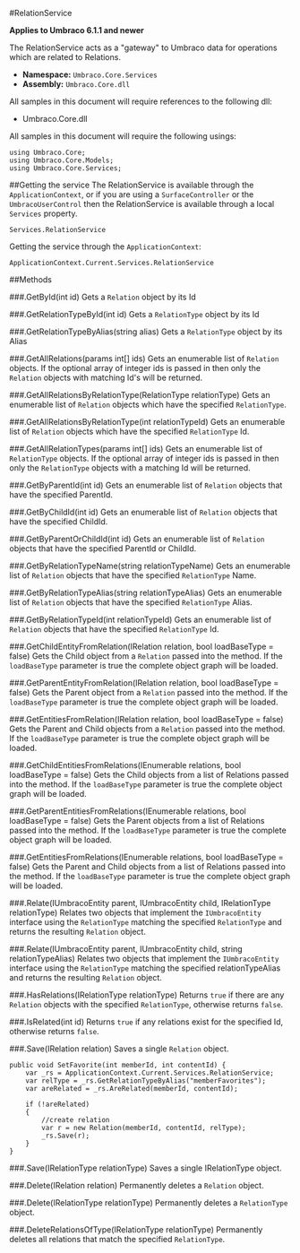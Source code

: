 #RelationService

**Applies to Umbraco 6.1.1 and newer**

The RelationService acts as a "gateway" to Umbraco data for operations which are related to Relations.

 * **Namespace:** `Umbraco.Core.Services` 
 * **Assembly:** `Umbraco.Core.dll`

All samples in this document will require references to the following dll:

* Umbraco.Core.dll

All samples in this document will require the following usings:
	
	using Umbraco.Core;
	using Umbraco.Core.Models;
	using Umbraco.Core.Services;

##Getting the service
The RelationService is available through the `ApplicationContext`, or if you are using a `SurfaceController` or the `UmbracoUserControl` then the RelationService is available through a local `Services` property.

	Services.RelationService

Getting the service through the `ApplicationContext`:

	ApplicationContext.Current.Services.RelationService

##Methods

###.GetById(int id)
Gets a `Relation` object by its Id

###.GetRelationTypeById(int id)
Gets a `RelationType` object by its Id

###.GetRelationTypeByAlias(string alias)
Gets a `RelationType` object by its Alias

###.GetAllRelations(params int[] ids)
Gets an enumerable list of `Relation` objects. If the optional array of integer ids is passed in then only the `Relation` objects with matching Id's will be returned. 

###.GetAllRelationsByRelationType(RelationType relationType)
Gets an enumerable list of `Relation` objects which have the specified `RelationType`.

###.GetAllRelationsByRelationType(int relationTypeId)
Gets an enumerable list of `Relation` objects which have the specified `RelationType` Id.

###.GetAllRelationTypes(params int[] ids)
Gets an enumerable list of `RelationType` objects. If the optional array of integer ids is passed in then only the `RelationType` objects with a matching Id will be returned.

###.GetByParentId(int id)
Gets an enumerable list of `Relation` objects that have the specified ParentId.

###.GetByChildId(int id)
Gets an enumerable list of `Relation` objects that have the specified ChildId.

###.GetByParentOrChildId(int id)
Gets an enumerable list of `Relation` objects that have the specified ParentId or ChildId.

###.GetByRelationTypeName(string relationTypeName)
Gets an enumerable list of `Relation` objects that have the specified `RelationType` Name.

###.GetByRelationTypeAlias(string relationTypeAlias)
Gets an enumerable list of `Relation` objects that have the specified `RelationType` Alias.

###.GetByRelationTypeId(int relationTypeId)
Gets an enumerable list of `Relation` objects that have the specified `RelationType` Id.

###.GetChildEntityFromRelation(IRelation relation, bool loadBaseType = false)
Gets the Child object from a `Relation` passed into the method. If the `loadBaseType` parameter is true the complete object graph will be loaded.

###.GetParentEntityFromRelation(IRelation relation, bool loadBaseType = false)
Gets the Parent object from a `Relation` passed into the method. If the `loadBaseType` parameter is true the complete object graph will be loaded.

###.GetEntitiesFromRelation(IRelation relation, bool loadBaseType = false)
Gets the Parent and Child objects from a `Relation` passed into the method. If the `loadBaseType` parameter is true the complete object graph will be loaded.

###.GetChildEntitiesFromRelations(IEnumerable<IRelation> relations, bool loadBaseType = false)
Gets the Child objects from a list of Relations passed into the method. If the `loadBaseType` parameter is true the complete object graph will be loaded.

###.GetParentEntitiesFromRelations(IEnumerable<IRelation> relations,                                                                      bool loadBaseType = false)
Gets the Parent objects from a list of Relations passed into the method. If the `loadBaseType` parameter is true the complete object graph will be loaded.

###.GetEntitiesFromRelations(IEnumerable<IRelation> relations, bool loadBaseType = false)
Gets the Parent and Child objects from a list of Relations passed into the method. If the `loadBaseType` parameter is true the complete object graph will be loaded.

###.Relate(IUmbracoEntity parent, IUmbracoEntity child, IRelationType relationType)
Relates two objects that implement the `IUmbracoEntity` interface using the `RelationType` matching the specified `RelationType` and returns the resulting `Relation` object.

###.Relate(IUmbracoEntity parent, IUmbracoEntity child, string relationTypeAlias)
Relates two objects that implement the `IUmbracoEntity` interface using the `RelationType` matching the specified relationTypeAlias and returns the resulting `Relation` object.

###.HasRelations(IRelationType relationType)
Returns `true` if there are any `Relation` objects with the specified `RelationType`, otherwise returns `false`.

###.IsRelated(int id)
Returns `true` if any relations exist for the specified Id, otherwise returns `false`.

###.Save(IRelation relation)
Saves a single `Relation` object.

	public void SetFavorite(int memberId, int contentId) {
		var _rs = ApplicationContext.Current.Services.RelationService;
		var relType = _rs.GetRelationTypeByAlias("memberFavorites");
		var areRelated = _rs.AreRelated(memberId, contentId);
	 
		if (!areRelated)
		{
			//create relation
			var r = new Relation(memberId, contentId, relType);
			_rs.Save(r);
		}
	}

###.Save(IRelationType relationType)
Saves a single IRelationType object.

###.Delete(IRelation relation)
Permanently deletes a `Relation` object.

###.Delete(IRelationType relationType)
Permanently deletes a `RelationType` object.

###.DeleteRelationsOfType(IRelationType relationType)
Permanently deletes all relations that match the specified `RelationType`.
